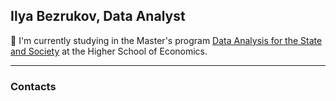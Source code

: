 ## Ilya Bezrukov, Data Analyst


 :school: I'm currently studying in the Master's program [Data Analysis for the State and Society](https://spb.hse.ru/en/ma/daps/) at the Higher School of Economics.


---

### Contacts

